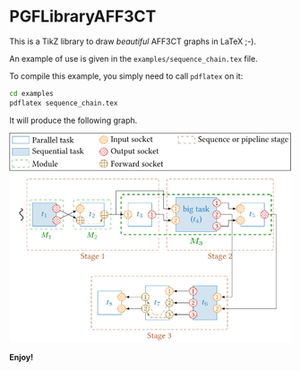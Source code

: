 # PGFLibraryAFF3CT

This is a TikZ library to draw *beautiful* AFF3CT graphs in LaTeX ;-).

An example of use is given in the `examples/sequence_chain.tex` file.

To compile this example, you simply need to call `pdflatex` on it:
```bash
cd examples
pdflatex sequence_chain.tex
```

It will produce the following graph.

![Sequence Chain](examples/sequence_chain.svg)

**Enjoy!**